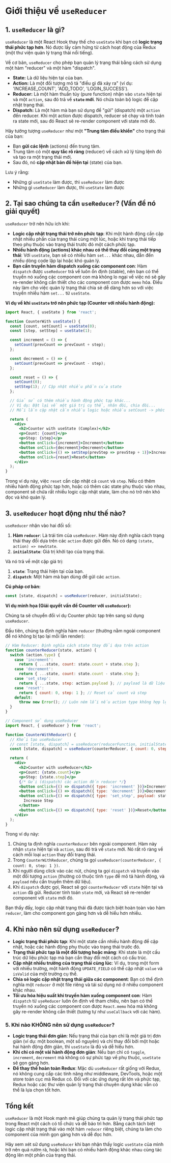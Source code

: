 # Giới thiệu về `useReducer`

## 1. `useReducer` là gì?

`useReducer` là một React Hook thay thế cho `useState` khi bạn có **logic trạng thái phức tạp hơn**. Nó được lấy cảm hứng từ cách hoạt động của Redux (một thư viện quản lý trạng thái nổi tiếng).

Về cơ bản, `useReducer` cho phép bạn quản lý trạng thái bằng cách sử dụng một hàm "reducer" và một hàm "dispatch".

* **State:** Là dữ liệu hiện tại của bạn.
* **Action:** Là một đối tượng mô tả "điều gì đã xảy ra" (ví dụ: 'INCREASE_COUNT', 'ADD_TODO', 'LOGIN_SUCCESS').
* **Reducer:** Là một hàm thuần túy (pure function) nhận vào `state` hiện tại và một `action`, sau đó trả về **`state` mới**. Nó chứa toàn bộ logic để cập nhật trạng thái.
* **Dispatch:** Là một hàm mà bạn sử dụng để "gửi" (dispatch) một `action` đến reducer. Khi một action được dispatch, reducer sẽ chạy và tính toán ra state mới, sau đó React sẽ re-render component với state mới đó.

Hãy tưởng tượng `useReducer` như một **"Trung tâm điều khiển"** cho trạng thái của bạn:

* Bạn **gửi các lệnh** (actions) đến trung tâm.
* Trung tâm có một **quy tắc rõ ràng** (reducer) về cách xử lý từng lệnh đó và tạo ra một trạng thái mới.
* Sau đó, nó **cập nhật bản đồ hiện tại** (state) của bạn.

Lưu ý rằng:

* Những gì `useState` làm được, thì `useReducer` làm được
* Những gì `useReducer` làm được, thì `useState` làm được

## 2. Tại sao chúng ta cần `useReducer`? (Vấn đề nó giải quyết)

`useReducer` trở nên hữu ích khi:

* **Logic cập nhật trạng thái trở nên phức tạp**: Khi một hành động cần cập nhật nhiều phần của trạng thái cùng một lúc, hoặc khi trạng thái tiếp theo phụ thuộc vào trạng thái trước đó một cách phức tạp.
* **Nhiều hành động (actions) khác nhau có thể thay đổi cùng một trạng thái**: Với `useState`, bạn sẽ có nhiều hàm `set...` khác nhau, dẫn đến nhiều dòng code lặp lại hoặc khó quản lý.
* **Bạn cần truyền hàm dispatch xuống các component con**: Hàm `dispatch` được `useReducer` trả về luôn ổn định (stable), nên bạn có thể truyền nó xuống các component con mà không lo ngại về việc nó sẽ gây re-render không cần thiết cho các component con được `memo` hóa. Điều này làm cho việc quản lý trạng thái chia sẻ dễ dàng hơn so với việc truyền nhiều hàm `set...` từ `useState`.

**Ví dụ về khi `useState` trở nên phức tạp (Counter với nhiều hành động):**

```jsx
import React, { useState } from 'react';

function CounterWith useState() {
  const [count, setCount] = useState(0);
  const [step, setStep] = useState(1);

  const increment = () => {
    setCount(prevCount => prevCount + step);
  };

  const decrement = () => {
    setCount(prevCount => prevCount - step);
  };

  const reset = () => {
    setCount(0);
    setStep(1); // Cập nhật nhiều phần của state
  };

  // Giả sử có thêm nhiều hành động phức tạp khác...
  // Ví dụ: Đặt lại về một giá trị cụ thể, nhân đôi, chia đôi...
  // Mỗi lần cập nhật cần nhiều logic hoặc nhiều setCount -> phức tạp

  return (
    <div>
      <h2>Counter with useState (Complex)</h2>
      <p>Count: {count}</p>
      <p>Step: {step}</p>
      <button onClick={increment}>Increment</button>
      <button onClick={decrement}>Decrement</button>
      <button onClick={() => setStep(prevStep => prevStep + 1)}>Increase Step</button>
      <button onClick={reset}>Reset</button>
    </div>
  );
}
```

Trong ví dụ này, việc `reset` cần cập nhật cả `count` và `step`. Nếu có thêm nhiều hành động phức tạp hơn, hoặc có thêm các state phụ thuộc vào nhau, component sẽ chứa rất nhiều logic cập nhật state, làm cho nó trở nên khó đọc và khó quản lý.

## 3. `useReducer` hoạt động như thế nào?

`useReducer` nhận vào hai đối số:

1. **Hàm `reducer`**: Là trái tim của `useReducer`. Hàm này định nghĩa cách trạng thái thay đổi dựa trên các `action` được gửi đến. Nó có dạng `(state, action) => newState`.
2. **`initialState`**: Giá trị khởi tạo của trạng thái.

Và nó trả về một cặp giá trị:

1. **`state`**: Trạng thái hiện tại của bạn.
2. **`dispatch`**: Một hàm mà bạn dùng để gửi các `action`.

**Cú pháp cơ bản:**

```jsx
const [state, dispatch] = useReducer(reducer, initialState);
```

**Ví dụ minh họa (Giải quyết vấn đề Counter với `useReducer`):**

Chúng ta sẽ chuyển đổi ví dụ Counter phức tạp trên sang sử dụng `useReducer`.

Đầu tiên, chúng ta định nghĩa hàm `reducer` (thường nằm ngoài component để nó không bị tạo lại mỗi lần render):

```jsx
// Hàm Reducer: Định nghĩa cách state thay đổi dựa trên action
function counterReducer(state, action) {
  switch (action.type) {
    case 'increment':
      return { ...state, count: state.count + state.step };
    case 'decrement':
      return { ...state, count: state.count - state.step };
    case 'set_step':
      return { ...state, step: action.payload }; // payload là dữ liệu đi kèm action
    case 'reset':
      return { count: 0, step: 1 }; // Reset cả count và step
    default:
      throw new Error(); // Luôn ném lỗi nếu action type không hợp lệ
  }
}

// Component sử dụng useReducer
import React, { useReducer } from 'react';

function CounterWithReducer() {
  // Khởi tạo useReducer
  // const [state, dispatch] = useReducer(reducerFunction, initialStateObject);
  const [state, dispatch] = useReducer(counterReducer, { count: 0, step: 1 });

  return (
    <div>
      <h2>Counter with useReducer</h2>
      <p>Count: {state.count}</p>
      <p>Step: {state.step}</p>
      {/* Gửi (dispatch) các action đến reducer */}
      <button onClick={() => dispatch({ type: 'increment' })}>Increment</button>
      <button onClick={() => dispatch({ type: 'decrement' })}>Decrement</button>
      <button onClick={() => dispatch({ type: 'set_step', payload: state.step + 1 })}>
        Increase Step
      </button>
      <button onClick={() => dispatch({ type: 'reset' })}>Reset</button>
    </div>
  );
}
```

Trong ví dụ này:

1. Chúng ta định nghĩa `counterReducer` bên ngoài component. Hàm này nhận `state` hiện tại và `action`, sau đó trả về `state` mới. Nó rất rõ ràng về cách mỗi loại `action` thay đổi trạng thái.
2. Trong `CounterWithReducer`, chúng ta gọi `useReducer(counterReducer, { count: 0, step: 1 })`.
3. Khi người dùng click vào các nút, chúng ta gọi `dispatch` và truyền vào một đối tượng `action` (thường có thuộc tính `type` để mô tả hành động, và `payload` nếu cần truyền thêm dữ liệu).
4. Khi `dispatch` được gọi, React sẽ gọi `counterReducer` với `state` hiện tại và `action` đã gửi. Reducer tính toán `state` mới, và React sẽ re-render component với `state` mới đó.

Bạn thấy đấy, logic cập nhật trạng thái đã được tách biệt hoàn toàn vào hàm `reducer`, làm cho component gọn gàng hơn và dễ hiểu hơn nhiều.

## 4. Khi nào nên sử dụng `useReducer`?

* **Logic trạng thái phức tạp**: Khi một state cần nhiều hành động để cập nhật, hoặc các hành động phụ thuộc vào trạng thái trước đó.
* **Trạng thái phức tạp là một đối tượng hoặc mảng**: Khi state là một cấu trúc dữ liệu phức tạp mà bạn cần thay đổi một cách có cấu trúc.
* **Cập nhật nhiều trường của trạng thái cùng lúc**: Ví dụ, trong một form với nhiều trường, một hành động `UPDATE_FIELD` có thể cập nhật `value` và `isValid` của một trường cụ thể.
* **Chia sẻ logic cập nhật trạng thái giữa các component**: Bạn có thể định nghĩa một `reducer` ở một file riêng và tái sử dụng nó ở nhiều component khác nhau.
* **Tối ưu hóa hiệu suất khi truyền hàm xuống component con**: Hàm `dispatch` từ `useReducer` luôn ổn định về tham chiếu, nên bạn có thể truyền nó xuống các component con được `React.memo` hóa mà không gây re-render không cần thiết (tương tự như `useCallback` với các hàm).

### 5. Khi nào KHÔNG nên sử dụng `useReducer`?

* **Logic trạng thái đơn giản**: Nếu trạng thái của bạn chỉ là một giá trị đơn giản (ví dụ: một boolean, một số nguyên) và chỉ thay đổi bởi một hoặc hai hành động đơn giản, thì `useState` là đủ và dễ hiểu hơn.
* **Khi chỉ có một vài hành động đơn giản**: Nếu bạn chỉ có `toggle`, `increment`, `decrement` mà không có sự phức tạp về phụ thuộc, `useState` sẽ gọn gàng hơn.
* **Để thay thế hoàn toàn Redux**: Mặc dù `useReducer` rất giống với Redux, nó không cung cấp các tính năng như middleware, DevTools, hoặc một store toàn cục mà Redux có. Đối với các ứng dụng rất lớn và phức tạp, Redux hoặc các thư viện quản lý trạng thái chuyên dụng khác vẫn có thể là lựa chọn tốt hơn.

## Tổng kết

`useReducer` là một Hook mạnh mẽ giúp chúng ta quản lý trạng thái phức tạp trong React một cách có tổ chức và dễ bảo trì hơn. Bằng cách tách biệt logic cập nhật trạng thái vào một hàm `reducer` riêng biệt, chúng ta làm cho component của mình gọn gàng hơn và dễ đọc hơn.

Hãy xem xét sử dụng `useReducer` khi bạn nhận thấy logic `useState` của mình trở nên quá rườm rà, hoặc khi bạn có nhiều hành động khác nhau cùng tác động lên một phần của trạng thái.

